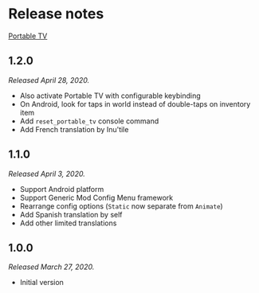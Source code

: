 # Release notes

[Portable TV](../)

## 1.2.0

*Released April 28, 2020.*

* Also activate Portable TV with configurable keybinding
* On Android, look for taps in world instead of double-taps on inventory item
* Add `reset_portable_tv` console command
* Add French translation by Inu'tile

## 1.1.0

*Released April 3, 2020.*

* Support Android platform
* Support Generic Mod Config Menu framework
* Rearrange config options (`Static` now separate from `Animate`)
* Add Spanish translation by self
* Add other limited translations

## 1.0.0

*Released March 27, 2020.*

* Initial version
